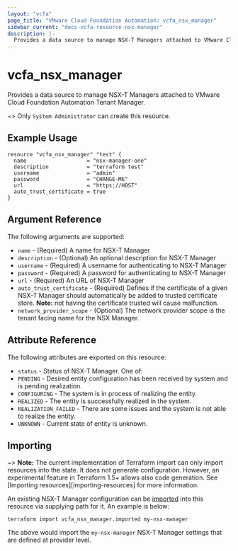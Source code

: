 ```yaml
---
layout: "vcfa"
page_title: "VMware Cloud Foundation Automation: vcfa_nsx_manager"
sidebar_current: "docs-vcfa-resource-nsx-manager"
description: |-
  Provides a data source to manage NSX-T Managers attached to VMware Cloud Foundation Automation Tenant Manager.
---
```


# vcfa\_nsx\_manager

Provides a data source to manage NSX-T Managers attached to VMware Cloud Foundation Automation Tenant Manager.

~> Only `System Administrator` can create this resource.

## Example Usage

```hcl
resource "vcfa_nsx_manager" "test" {
  name                   = "nsx-manager-one"
  description            = "terraform test"
  username               = "admin"
  password               = "CHANGE-ME"
  url                    = "https://HOST"
  auto_trust_certificate = true
}
```

## Argument Reference

The following arguments are supported:

* `name` - (Required) A name for NSX-T Manager
* `description` - (Optional) An optional description for NSX-T Manager
* `username` - (Required) A username for authenticating to NSX-T Manager
* `password` - (Required) A password for authenticating to NSX-T Manager
* `url` - (Required) An URL of NSX-T Manager
* `auto_trust_certificate` - (Required) Defines if the certificate of a given NSX-T Manager should
  automatically be added to trusted certificate store. **Note:** not having the certificate trusted
  will cause malfunction.
* `network_provider_scope` - (Optional) The network provider scope is the tenant facing name for the
  NSX Manager.

## Attribute Reference

The following attributes are exported on this resource:

* `status` - Status of NSX-T Manager. One of:
 * `PENDING` - Desired entity configuration has been received by system and is pending realization.
 * `CONFIGURING` - The system is in process of realizing the entity.
 * `REALIZED` - The entity is successfully realized in the system.
 * `REALIZATION_FAILED` - There are some issues and the system is not able to realize the entity.
 * `UNKNOWN` - Current state of entity is unknown.

## Importing

~> **Note:** The current implementation of Terraform import can only import resources into the
state. It does not generate configuration. However, an experimental feature in Terraform 1.5+ allows
also code generation. See [Importing resources][importing-resources] for more information.

An existing NSX-T Manager configuration can be [imported][docs-import] into this resource via
supplying path for it. An example is below:

[docs-import]: https://www.terraform.io/docs/import/

```
terraform import vcfa_nsx_manager.imported my-nsx-manager
```

The above would import the `my-nsx-manager` NSX-T Manager settings that are defined at provider
level.
